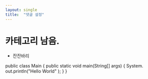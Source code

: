 ```yaml
---
layout: single
title:  "댓글 설정"
---
```


# 카테고리 남음.

+ 잔잔바리 

public class Main {
    public static void main(String[] args) {
       System. out.println("Hello World" );
    }
}